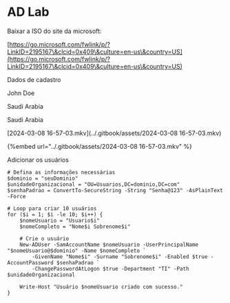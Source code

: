 # AD Lab

Baixar a ISO do site da microsoft:

[https://go.microsoft.com/fwlink/p/?LinkID=2195167\&clcid=0x409\&culture=en-us\&country=US](https://go.microsoft.com/fwlink/p/?LinkID=2195167\&clcid=0x409\&culture=en-us\&country=US)

Dados de cadastro

John Doe

Saudi Arabia

Saudi Arabia

\[2024-03-08 16-57-03.mkv]\(../.gitbook/assets/2024-03-08 16-57-03.mkv)



\{%embed url="../.gitbook/assets/2024-03-08 16-57-03.mkv" %\}



Adicionar os usuários

```
# Defina as informações necessárias
$dominio = "seuDominio"
$unidadeOrganizacional = "OU=Usuarios,DC=dominio,DC=com"
$senhaPadrao = ConvertTo-SecureString -String "Senha@123" -AsPlainText -Force

# Loop para criar 10 usuários
for ($i = 1; $i -le 10; $i++) {
    $nomeUsuario = "Usuario$i"
    $nomeCompleto = "Nome$i Sobrenome$i"

    # Crie o usuário
    New-ADUser -SamAccountName $nomeUsuario -UserPrincipalName "$nomeUsuario@$dominio" -Name $nomeCompleto `
        -GivenName "Nome$i" -Surname "Sobrenome$i" -Enabled $true -AccountPassword $senhaPadrao `
        -ChangePasswordAtLogon $true -Department "TI" -Path $unidadeOrganizacional

    Write-Host "Usuário $nomeUsuario criado com sucesso."
}

```
